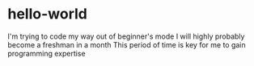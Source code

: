 # hello-world
I'm trying to code my way out of beginner's mode
I will highly probably become a freshman in a month
This period of time is key for me to gain programming expertise 

